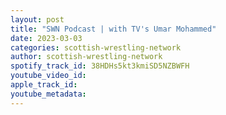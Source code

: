 ```yaml
---
layout: post
title: "SWN Podcast | with TV's Umar Mohammed"
date: 2023-03-03
categories: scottish-wrestling-network
author: scottish-wrestling-network
spotify_track_id: 38HDHs5kt3kmiSD5NZBWFH
youtube_video_id: 
apple_track_id: 
youtube_metadata: 
---
```

